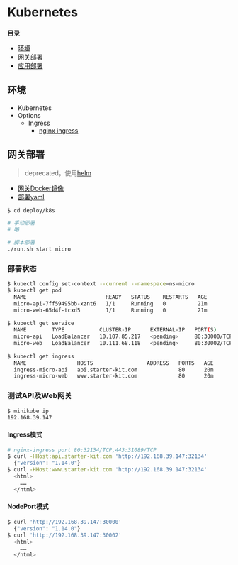 # Kubernetes

**目录**

- [环境](#环境)
- [网关部署](#网关部署)
- [应用部署](#应用部署)

## 环境

- Kubernetes
- Options
	- Ingress
		- [nginx ingress](https://github.com/nginxinc/kubernetes-ingress)

## 网关部署

> deprecated，使用[helm](/deploy/k8s/helm)

- [网关Docker镜像](/gateway#Docker)
- [部署yaml](/deploy/k8s/gateway)

```bash
$ cd deploy/k8s

# 手动部署
# 略

# 脚本部署
./run.sh start micro
```

### 部署状态
```bash
$ kubectl config set-context --current --namespace=ns-micro
$ kubectl get pod
  NAME                         READY   STATUS    RESTARTS   AGE
  micro-api-7ff59495bb-xznt6   1/1     Running   0          21m
  micro-web-65d4f-tcxd5        1/1     Running   0          21m
  
$ kubectl get service
  NAME        TYPE           CLUSTER-IP      EXTERNAL-IP   PORT(S)        AGE
  micro-api   LoadBalancer   10.107.85.217   <pending>     80:30000/TCP   21m
  micro-web   LoadBalancer   10.111.68.118   <pending>     80:30002/TCP   21m
  
$ kubectl get ingress
  NAME                HOSTS                 ADDRESS   PORTS   AGE
  ingress-micro-api   api.starter-kit.com             80      20m
  ingress-micro-web   www.starter-kit.com             80      20m
```

### 测试API及Web网关
```bash
$ minikube ip
192.168.39.147
```

#### Ingress模式
```bash
# nginx-ingress port 80:32134/TCP,443:31089/TCP
$ curl -HHost:api.starter-kit.com 'http://192.168.39.147:32134'
  {"version": "1.14.0"}
$ curl -HHost:www.starter-kit.com 'http://192.168.39.147:32134'
  <html>
  	……
  </html>
```

#### NodePort模式
```bash
$ curl 'http://192.168.39.147:30000'
  {"version": "1.14.0"}
$ curl 'http://192.168.39.147:30002'
  <html>
  	……
  </html>
```



